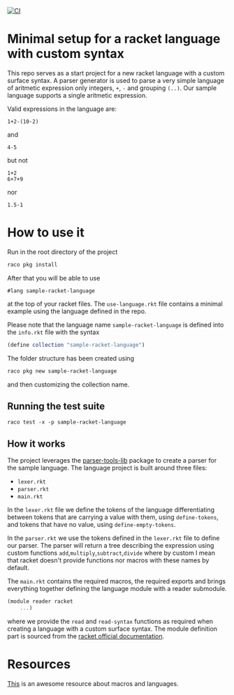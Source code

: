 [![CI](https://github.com/davidelettieri/sample-racket-language/actions/workflows/ci.yml/badge.svg)](https://github.com/davidelettieri/sample-racket-language/actions/workflows/ci.yml)

# Minimal setup for a racket language with custom syntax

This repo serves as a start project for a new racket language with a custom surface syntax. A parser generator is used to parse a very simple language of aritmetic expression only integers, `+`, `-` and grouping `(..)`. Our sample language supports a single aritmetic expression.

Valid expressions in the language are:
```
1+2-(10-2)
```
and
```
4-5
```
but not
```
1+2
6+7+9
```
nor
```
1.5-1
```

# How to use it

Run in the root directory of the project

```bash
raco pkg install
```

After that you will be able to use
```
#lang sample-racket-language
```

at the top of your racket files. The `use-language.rkt` file contains a minimal example using the language defined in the repo.

Please note that the language name `sample-racket-language` is defined into the `info.rkt` file with the syntax
```scheme
(define collection "sample-racket-language")
```

The folder structure has been created using 

```bash
raco pkg new sample-racket-language
```

and then customizing the collection name.

## Running the test suite

```
raco test -x -p sample-racket-language
```

## How it works

The project leverages the [parser-tools-lib](https://pkgs.racket-lang.org/package/parser-tools-lib) package to create a parser for the sample language.
The language project is built around three files:
- `lexer.rkt`
- `parser.rkt`
- `main.rkt`

In the `lexer.rkt` file we define the tokens of the language differentiating between tokens that are carrying a value with them, using `define-tokens`, and tokens that have no value, using `define-empty-tokens`.

In the `parser.rkt` we use the tokens defined in the `lexer.rkt` file to define our parser. The parser will return a tree describing the expression using custom functions `add`,`multiply`,`subtract`,`divide` where by custom I mean that racket doesn't provide functions nor macros with these names by default. 

The `main.rkt` contains the required macros, the required exports and brings everything together defining the language module with a reader submodule.

```scheme
(module reader racket 
    ...)
```

where we provide the `read` and `read-syntax` functions as required when creating a language with a custom surface syntax. The module definition part is sourced from the [racket official documentation](https://docs.racket-lang.org/guide/language-collection.html).

# Resources

[This](https://school.racket-lang.org/2019/plan/index.html) is an awesome resource about macros and languages.
